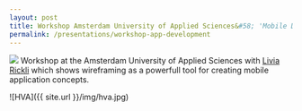 ```yaml
---
layout: post
title: Workshop Amsterdam University of Applied Sciences&#58; 'Mobile Design, Every great design begins with an even better story'
permalink: /presentations/workshop-app-development
---
```

[<img src="{{ site.url }}/img/presentation.svg">]({{site.url}}/presentations/workshop-app-development.pdf)
Workshop at the Amsterdam University of Applied Sciences with [Livia Rickli](http://liviarickli.nl) which shows wireframing as a powerfull tool for creating mobile application concepts.

![HVA]({{ site.url }}/img/hva.jpg)